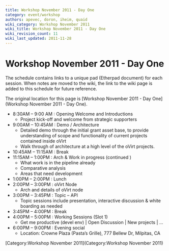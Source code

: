 ```yaml
---
title: Workshop November 2011 - Day One
category: event/workshop
authors: apevec, doron, iheim, quaid
wiki_category: Workshop November 2011
wiki_title: Workshop November 2011 - Day One
wiki_revision_count: 11
wiki_last_updated: 2011-11-28
---
```


# Workshop November 2011 - Day One

The schedule contains links to a unique pad (Etherpad document) for each session. When notes are moved to the wiki, the link to the wiki page is added to this schedule for future reference.

The original location for this page is [Workshop November 2011 - Day One](Workshop November 2011 - Day One).

*   8:30AM – 9:00 AM : Opening Welcome and Introductions
    -   Project kick-off and welcome from strategic supporters
*   9:00AM – 10:45AM : Demo / Architecture
    -   Detailed demo through the initial grant asset base, to provide understanding of scope and functionality of current projects contained inside oVirt
    -   Walk through of architecture at a high level of the oVirt projects.
*   10:45AM – 11:15AM : Break
*   11:15AM – 1:00PM : Arch & Work in progress (continued )
    -   What work is in the pipeline already
    -   Comparative analysis
    -   Areas that need development
*   1:00PM – 2:00PM : Lunch
*   2:00PM – 3:00PM : oVirt Node
    -   Arch and details of oVirt node
*   3:00PM – 3:45PM : Topic – API
    -   Topic sessions include presentation, interactive discussion & white boarding as needed
*   3:45PM – 4:00PM : Break
*   4:00PM – 5:00PM : Working Sessions (Slot 1)
    -   Get me productive (devel env) | Open Discussion | New projects | …
*   6:00PM – 9:00PM : Evening social
    -   Location: Crowne Plaza (Pasta’s Grille), 777 Bellew Dr, Milpitas, CA

[Category:Workshop November 2011](Category:Workshop November 2011)
